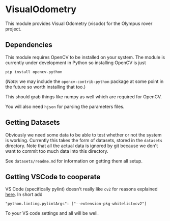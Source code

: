 # VisualOdometry

This module provides Visual Odometry (visodo) for the Olympus rover project.

## Dependencies

This module requires OpenCV to be installed on your system. The module is 
currently under development in Python so installing OpenCV is just

```
pip install opencv-python
```

(*Note*: we may include the `opencv-contrib-python` package at some point in 
the future so worth installing that too.)

This should grab things like numpy as well which are required for OpenCV.

You will also need `hjson` for parsing the parameters files.

## Getting Datasets

Obviously we need some data to be able to test whether or not the system is 
working. Currently this takes the form of datasets, stored in the `datasets`
directory. Note that all the actual data is ignored by git because we don't
want to commit too much data into this directory.

See `datasets/readme.md` for information on getting them all setup.

## Getting VSCode to cooperate

VS Code (specifically pylint) doesn't really like `cv2` for reasons explained 
[here](https://github.com/PyCQA/pylint/issues/2426). In short add 

```
"python.linting.pylintArgs": ["--extension-pkg-whitelist=cv2"]
```

To your VS code settings and all will be well.